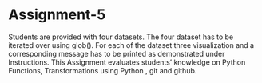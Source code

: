 # Assignment-5
Students are provided with four datasets. The four dataset has to be iterated over using glob(). For each
of the dataset three visualization and a corresponding message has to be printed as demonstrated under
Instructions.
This Assignment evaluates students’ knowledge on Python Functions, Transformations using Python , git
and github.
